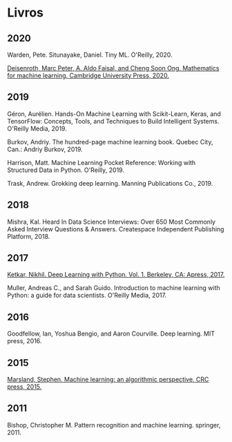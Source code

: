 # Livros


## 2020

Warden, Pete. Situnayake, Daniel. Tiny ML. O'Reilly, 2020.

[Deisenroth, Marc Peter, A. Aldo Faisal, and Cheng Soon Ong. Mathematics for machine learning. Cambridge University Press, 2020.](https://mml-book.github.io/book/mml-book.pdf)

## 2019

Géron, Aurélien. Hands-On Machine Learning with Scikit-Learn, Keras, and TensorFlow: Concepts, Tools, and Techniques to Build Intelligent Systems. O'Reilly Media, 2019.

Burkov, Andriy. The hundred-page machine learning book. Quebec City, Can.: Andriy Burkov, 2019.

Harrison, Matt. Machine Learning Pocket Reference: Working with Structured Data in Python. O'Reilly, 2019.

Trask, Andrew. Grokking deep learning. Manning Publications Co., 2019.

## 2018

Mishra, Kal. Heard In Data Science Interviews: Over 650 Most Commonly Asked Interview Questions & Answers. Createspace Independent Publishing Platform, 2018.

## 2017

[Ketkar, Nikhil. Deep Learning with Python. Vol. 1. Berkeley, CA: Apress, 2017.](http://elib.vums.ac.ir/bitstream/Hannan/20545/1/9781484227657.pdf)

Muller, Andreas C., and Sarah Guido. Introduction to machine learning with Python: a guide for data scientists. O'Reilly Media, 2017.

## 2016

Goodfellow, Ian, Yoshua Bengio, and Aaron Courville. Deep learning. MIT press, 2016.

## 2015

[Marsland, Stephen. Machine learning: an algorithmic perspective. CRC press, 2015.](http://repository.fue.edu.eg/xmlui/bitstream/handle/123456789/3667/10501.pdf?sequence=1&isAllowed=y)

## 2011

Bishop, Christopher M. Pattern recognition and machine learning. springer, 2011.
